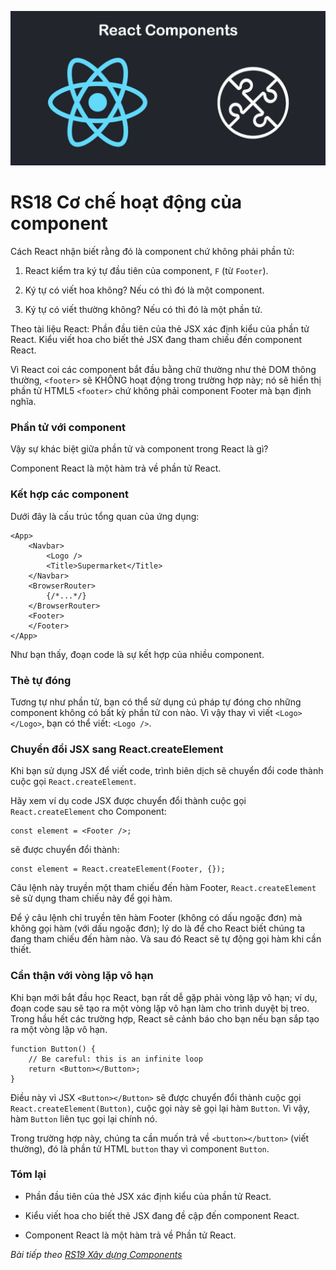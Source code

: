![Create-HTML-1](images/components.jpg) 

# RS18 Cơ chế hoạt động của component

Cách React nhận biết rằng đó là component chứ không phải phần tử:

1. React kiểm tra ký tự đầu tiên của component, `F` (từ `Footer`).

2. Ký tự có viết hoa không? Nếu có thì đó là một component.

3. Ký tự có viết thường không? Nếu có thì đó là một phần tử.

Theo tài liệu React: Phần đầu tiên của thẻ JSX xác định kiểu của phần tử React. Kiểu viết hoa cho biết thẻ JSX đang tham chiếu đến component React.

Vì React coi các component bắt đầu bằng chữ thường như thẻ DOM thông thường, `<footer>` sẽ KHÔNG hoạt động trong trường hợp này; nó sẽ hiển thị phần tử HTML5 `<footer>` chứ không phải component Footer mà bạn định nghĩa.

### Phần tử với component

Vậy sự khác biệt giữa phần tử và component trong React là gì?

Component React là một hàm trả về phần tử React.

### Kết hợp các component

Dưới đây là cấu trúc tổng quan của ứng dụng:

```
<App>
    <Navbar>
        <Logo />
        <Title>Supermarket</Title>
    </Navbar>
    <BrowserRouter>
        {/*...*/}
    </BrowserRouter>
    <Footer>
    </Footer>
</App>
```

Như bạn thấy, đoạn code là sự kết hợp của nhiều component.

### Thẻ tự đóng

Tương tự như phần tử, bạn có thể sử dụng cú pháp tự đóng cho những component không có bất kỳ phần tử con nào. Vì vậy thay vì viết `<Logo></Logo>`, bạn có thể viết: `<Logo />`.

### Chuyển đổi JSX sang React.createElement

Khi bạn sử dụng JSX để viết code, trình biên dịch sẽ chuyển đổi code thành cuộc gọi `React.createElement`.

Hãy xem ví dụ code JSX được chuyển đổi thành cuộc gọi` React.createElement` cho Component:

```
const element = <Footer />;
```

sẽ được chuyển đổi thành:

```
const element = React.createElement(Footer, {});
```

Câu lệnh này truyền một tham chiếu đến hàm Footer, `React.createElement` sẽ  sử dụng tham chiếu này để gọi hàm. 

Để ý câu lệnh chỉ truyền tên hàm Footer (không có dấu ngoặc đơn) mà không gọi hàm (với dấu ngoặc đơn); lý do là để cho React biết chúng ta đang tham chiếu đến hàm nào. Và sau đó React sẽ tự động gọi hàm khi cần thiết.

### Cẩn thận với vòng lặp vô hạn

Khi bạn mới bắt đầu học React, bạn rất dễ gặp phải vòng lặp vô hạn; ví dụ, đoạn code sau sẽ tạo ra một vòng lặp vô hạn làm cho trình duyệt bị treo. Trong hầu hết các trường hợp, React sẽ cảnh báo cho bạn nếu bạn sắp tạo ra một vòng lặp vô hạn.

```
function Button() {
    // Be careful: this is an infinite loop
    return <Button></Button>;
}
```

Điều này vì JSX `<Button></Button>` sẽ được chuyển đổi thành cuộc gọi `React.createElement(Button)`, cuộc gọi này sẽ gọi lại hàm `Button`. Vì vậy, hàm `Button` liên tục gọi lại chính nó.

Trong trường hợp này, chúng ta cần muốn trả về `<button></button>` (viết thường), đó là phần tử HTML `button` thay vì component `Button`.

### Tóm lại

- Phần đầu tiên của thẻ JSX xác định kiểu của phần tử React.

- Kiểu viết hoa cho biết thẻ JSX đang đề cập đến component React.

- Component React là một hàm trả về Phần tử React.

*Bài tiếp theo [RS19 Xây dựng Components](/lesson/session/session_019_components_only.md)*

